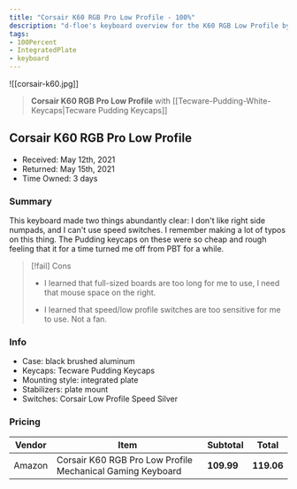 ```yaml
---
title: "Corsair K60 RGB Pro Low Profile - 100%"
description: "d-floe's keyboard overview for the K60 RGB Low Profile by Corsair"
tags:
- 100Percent
- IntegratedPlate
- keyboard
---
```


![[corsair-k60.jpg]]

> **Corsair K60 RGB Pro Low Profile** with [[Tecware-Pudding-White-Keycaps|Tecware Pudding Keycaps]]

## Corsair K60 RGB Pro Low Profile

- Received: May 12th, 2021
- Returned: May 15th, 2021
- Time Owned: 3 days

### Summary

This keyboard made two things abundantly clear: I don't like right side numpads, and I can't use speed switches. I remember making a lot of typos on this thing.
The Pudding keycaps on these were so cheap and rough feeling that it for a time turned me off from PBT for a while.

> [!fail] Cons
>
> -   I learned that full-sized boards are too long for me to use, I need that mouse space on the right.
>
> -   I learned that speed/low profile switches are too sensitive for me to use. Not a fan.

### Info

- Case: black brushed aluminum
- Keycaps: Tecware Pudding Keycaps
- Mounting style: integrated plate
- Stabilizers: plate mount
- Switches: Corsair Low Profile Speed Silver

### Pricing

| Vendor | Item                                                       | Subtotal   | Total      |
| ------ | ---------------------------------------------------------- | ---------- | ---------- |
| Amazon | Corsair K60 RGB Pro Low Profile Mechanical Gaming Keyboard | **109.99** | **119.06** |
